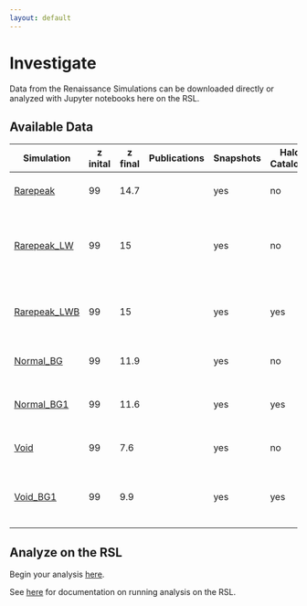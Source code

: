 ```yaml
---
layout: default
---
```


# Investigate

Data from the Renaissance Simulations can be downloaded directly or analyzed with Jupyter notebooks here on the RSL.

## Available Data

Simulation | z inital | z final | Publications | Snapshots | Halo Catalogs | Merger Trees | on RSL | Comments 
-----------|----------|---------|--------------|-----------|---------------|--------------|--------|---------
[Rarepeak](simulations/rarepeak.html)         | 99 | 14.7 | | yes | no  | no  | no  | no Lyman-Werner background
[Rarepeak_LW](simulations/rarepeak_lw.html)   | 99 | 15   | | yes | no  | no  | no  | LW background from Pop III, no LW background from Pop II
[Rarepeak_LWB](simulations/rarepeak_lwb.html) | 99 | 15   | | yes | yes | yes | yes | LW background from Wise & Abel (2005)
[Normal_BG](simulations/normal_bg.html)       | 99 | 11.9 | | yes | no  | no  | no  | incorrect LW background
[Normal_BG1](simulations/normal_bg1.html)     | 99 | 11.6 | | yes | yes | yes | yes | self-consistent LW background
[Void](simulations/void.html)                 | 99 |  7.6 | | yes | no  | no  | yes | no Lyman-Werner background
[Void_BG1](simulations/void_bg1.html)         | 99 |  9.9 | | yes | yes | yes | yes | LW background from Normal region

## Analyze on the RSL

Begin your analysis [here](https://girder.rensimlab.xyz/#collection/59b04a0e38eed90001dcc45b).

See [here](documentation.html) for documentation on running analysis on the RSL.
